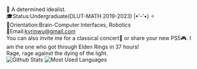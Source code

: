 🔮 A determined idealist.<br>
🎓Status:Undergraduate(DLUT-MATH 2019-2023) |•'-'•) ✧<br>
🔎Orientation:Brain-Computer Interfaces, Robotics<br>
📨Email:kyrinwu@gmail.com<br>
You can also invite me for a classical concert🎼 or share your new PS5🎮. I am the one who got through Elden Rings in 37 hours!<br>
Rage, rage against the dying of the light.<br>
![Github Stats](https://github-readme-stats.vercel.app/api?username=WuKyrin&show_icons=true&theme=dark&count_private=true)
![Most Used Languages](https://github-readme-stats.vercel.app/api/top-langs/?username=coderfix-lab&theme=dark&layout=compact)
